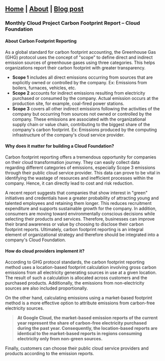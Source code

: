 ## [Home](https://vijaykrishnansr.github.io/) | [About](https://vijaykrishnansr.github.io/docs/About.html) | [Blog post](/docs/Blogpost.md)

### Monthly Cloud Project Carbon Footprint Report – Cloud Foundation

#### About Carbon Footprint Reporting

As a global standard for carbon footprint accounting, the Greenhouse Gas (GHG) protocol uses the concept of "scope" to define direct and indirect emission sources of greenhouse gases using three categories. This helps organizations report their carbon footprint with greater transparency.
-	**Scope 1** includes all direct emissions occurring from sources that are explicitly owned or controlled by the company. Ex: Emissions from boilers, furnaces, vehicles, etc. 
-	**Scope 2** accounts for indirect emissions resulting from electricity purchased or consumed by the company. Actual emission occurs at the production site, for example, coal-fired power stations.
-	**Scope 3** covers all other indirect emissions following the activities of the company but occurring from sources not owned or controlled by the company. These emissions are associated with the organizational supply chain or value chain, contributing to the biggest share of the company's carbon footprint. Ex: Emissions produced by the computing infrastructure of the company's cloud service provider.

#### Why does it matter for building a Cloud Foundation?

Carbon footprint reporting offers a tremendous opportunity for companies on their cloud transformation journey. They can easily collect data regarding different categories of emissions, especially Scope 3 emissions through their public cloud service provider. This data can prove to be vital in identifying the wastage of resources and inefficient processes within the company. Hence, it can directly lead to cost and risk reduction.

A recent report suggests that companies that show interest in "green" initiatives and credentials have a greater probability of attracting young and talented employees and retaining them longer. This reduces recruitment expenditure and supports sustainable growth for the company. In addition, consumers are moving toward environmentally conscious decisions while selecting their products and services. Therefore, businesses can improve their brand awareness or value by choosing to disclose their carbon footprint reports. Ultimately, carbon footprint reporting is an integral element of organizational strategy and therefore should be integrated into a company's Cloud Foundation.

#### How do cloud providers implement it?

According to GHG protocol standards, the carbon footprint reporting method uses a location-based footprint calculation involving gross carbon emissions from all electricity generating sources in use at a given location. The result of such a calculation is allocated across customers and the purchased products. Additionally, the emissions from non-electricity sources are also included proportionally.

On the other hand, calculating emissions using a market-based footprint method is a more effective option to attribute emissions from carbon-free electricity sources. 

> **At Google Cloud, the market-based emission reports of the current year represent the share of carbon-free electricity purchased during the past year. Consequently, the location-based reports are identical to the market-based reports in regions consuming electricity only from non-green sources.**

Finally, customers can choose their public cloud service providers and products according to the emission reports.
